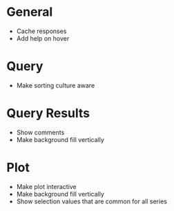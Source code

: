 # General
* Cache responses
* Add help on hover

# Query
* Make sorting culture aware

# Query Results
* Show comments
* Make background fill vertically

# Plot
* Make plot interactive
* Make background fill vertically
* Show selection values that are common for all series

